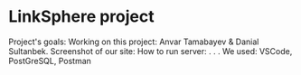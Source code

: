 # LinkSphere project
Project's goals:
Working on this project: Anvar Tamabayev & Danial Sultanbek.
Screenshot of our site:
How to run server:
.
.
.
We used: VSCode, PostGreSQL, Postman
